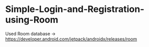 # Simple-Login-and-Registration-using-Room
Used Room database -> https://developer.android.com/jetpack/androidx/releases/room
